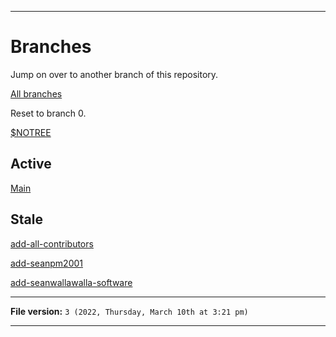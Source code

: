 
***

# Branches

Jump on over to another branch of this repository.

[All branches](https://github.com/seanpm2001/GitHub_Organization_Info/branches/)

Reset to branch 0.

[$NOTREE](https://github.com/seanpm2001/GitHub_Organization_Info/)

## Active

[Main](https://github.com/seanpm2001/GitHub_Organization_Info/tree/main/)

## Stale

[add-all-contributors](https://github.com/seanpm2001/GitHub_Organization_Info/tree/all-contributors/add-all-contributors/)

[add-seanpm2001](https://github.com/seanpm2001/GitHub_Organization_Info/tree/all-contributors/add-seanpm2001/)

[add-seanwallawalla-software](https://github.com/seanpm2001/GitHub_Organization_Info/tree/all-contributors/add-seanwallawalla-software/)

***

**File version:** `3 (2022, Thursday, March 10th at 3:21 pm)`

***
